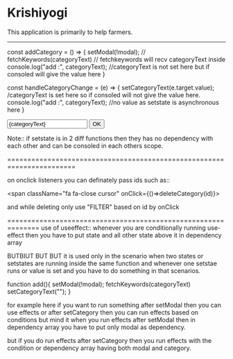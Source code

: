 # Krishiyogi
This application is primarily to help farmers.


********************************
 const addCategory = () => {
        setModal(!modal);
        // fetchKeywords(categoryText) // fetchkeywords will recv categoryText inside
        console.log("add :", categoryText); //categoryText is not set here but if consoled will give the value here
    }
 
 const handleCategoryChange = (e) => {
        setCategoryText(e.target.value); /categoryText is set here so if consoled will not give the value here.
        console.log("add :", categoryText); //no value as setstate is asynchronous here
    }
    
 <Input value={categoryText} onChange={handleCategoryChange} id="category" />
 <Button color="primary" onClick={addCategory}>OK</Button>
 
 Note::
 if setstate is in 2 diff functions then they has no dependency with each other
 and can be consoled in each others scope.



=======================================================================

on onclick listeners you can definately pass ids such as::

<span className="fa fa-close cursor" onClick={()=>deleteCategory(id)}></span>

and while deleting only use "FILTER" based on id by onClick


==============================================================
use of useeffect::
whenever you are conditionally running use-effect then you have to put state and all other state above it in dependency array

BUTBIUT BUT BUT it is used only in the scenario when two states or setstates are running inside the same function and whenever one setstae runs or value is set and you have to do something in that scenarios.



function add(){
    setModal(!modal);
    fetchKeywords(categoryText)
    setCategoryText("");
}

for example here if you want to run something after setModal then you can use  effects or after setCategory then you can run effects based on conditions but 
mind it when you run effects after setModal then in dependency array you have to put only modal as dependency.

but if you do run effects after setCategory then you run effects with the condition or dependency array having both modal and category.
